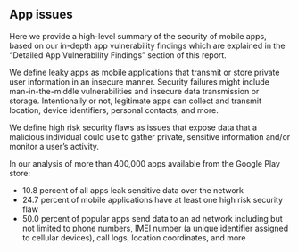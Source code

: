 ## App issues

Here we provide a high-level summary of the security of mobile apps, based on our in-depth app vulnerability findings which are explained in the “Detailed App Vulnerability Findings” section of this report.

We define leaky apps as mobile applications that transmit or store private user information in an insecure manner. Security failures might include man-in-the-middle vulnerabilities and insecure data transmission or storage. Intentionally or not, legitimate apps can collect and transmit location, device identifiers, personal contacts, and more.

We define high risk security flaws as issues that expose data that a malicious individual could use to gather private, sensitive information and/or monitor a user’s activity.

In our analysis of more than 400,000 apps available from the Google Play store:
* 10.8 percent of all apps leak sensitive data over the network
* 24.7 percent of mobile applications have at least one high risk security flaw
* 50.0 percent of popular apps send data to an ad network including but not limited to phone numbers, IMEI number (a unique identifier assigned to cellular devices), call logs, location coordinates, and more

